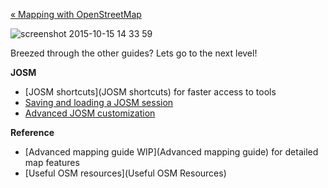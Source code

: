 [« Mapping with OpenStreetMap](https://github.com/mapbox/mapping/wiki/Mapping-with-OpenStreetMap)

![screenshot 2015-10-15 14 33 59](https://cloud.githubusercontent.com/assets/126868/10509319/cb751e02-7349-11e5-87c4-7c97146974df.png)

Breezed through the other guides? Lets go to the next level!

**JOSM**
- [JOSM shortcuts](JOSM shortcuts) for faster access to tools
- [Saving and loading a JOSM session](https://github.com/mapbox/mapping/wiki/Saving-and-loading-a-JOSM-session)
- [Advanced JOSM customization](https://gist.github.com/planemad/517401649204c474c906)

**Reference**
- [Advanced mapping guide WIP](Advanced mapping guide) for detailed map features
- [Useful OSM resources](Useful OSM Resources)